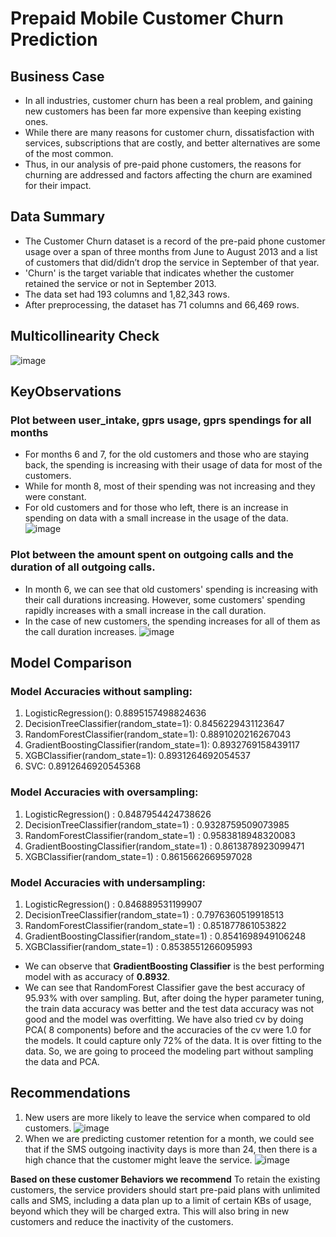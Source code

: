 # Prepaid Mobile Customer Churn Prediction
## Business Case
* In all industries, customer churn has been a real problem, and gaining new customers has been far more expensive than keeping existing ones. 
* While there are many reasons for customer churn, dissatisfaction with services, subscriptions that are costly, and better alternatives are some of the most common.
* Thus, in our analysis of pre-paid phone customers, the reasons for churning are addressed and factors affecting the churn are examined for their impact.
## Data Summary
* The Customer Churn dataset is a record of the pre-paid phone customer usage over a span of three months from June to August 2013 and a list of customers that did/didn’t drop the service in September of that year.
* 'Churn' is the target variable that indicates whether the customer retained the service or not in September 2013. 
* The data set had 193 columns and 1,82,343 rows. 
* After preprocessing, the dataset has 71 columns and 66,469 rows.
## Multicollinearity Check
![image](https://user-images.githubusercontent.com/48169929/226159416-1df2fa3f-19e6-40fc-807a-19aad7a6a6c8.png)
## KeyObservations
### Plot between user_intake, gprs usage, gprs spendings for all months
* For months 6 and 7, for the old customers and those who are staying back, the spending is increasing with their usage of data for most of the customers.  
* While for month 8, most of their spending was not increasing and they were constant. 
* For old customers and for those who left, there is an increase in spending on data with a small increase in the usage of the data.
  ![image](https://user-images.githubusercontent.com/48169929/226159603-15516e29-7b53-4de6-a720-1865e019e29f.png)
### Plot between the amount spent on outgoing calls and the duration of all outgoing calls.
* In month 6, we can see that old customers' spending is increasing with their call durations increasing. However, some customers' spending rapidly increases with a small increase in the call duration.
* In the case of new customers, the spending increases for all of them as the call duration increases.
![image](https://user-images.githubusercontent.com/48169929/226159719-26b4c7e9-d3b2-4ecc-9e03-744ea4d72b22.png)
## Model Comparison
### Model Accuracies without sampling:
1. LogisticRegression():   0.8895157498824636
2. DecisionTreeClassifier(random_state=1): 0.8456229431123647
3. RandomForestClassifier(random_state=1): 0.8891020216267043
4. GradientBoostingClassifier(random_state=1): 0.8932769158439117
5. XGBClassifier(random_state=1): 0.8931264692054537
6. SVC: 0.8912646920545368

### Model Accuracies with oversampling:
1. LogisticRegression() : 0.8487954424738626
2. DecisionTreeClassifier(random_state=1) : 0.9328759509073985
3. RandomForestClassifier(random_state=1) : 0.9583818948320083
4. GradientBoostingClassifier(random_state=1) : 0.8613878923099471
5. XGBClassifier(random_state=1) : 0.8615662669597028

### Model Accuracies with undersampling:
1. LogisticRegression() : 0.846889531199907
2. DecisionTreeClassifier(random_state=1) : 0.7976360519918513
3. RandomForestClassifier(random_state=1) : 0.851877861053822
4. GradientBoostingClassifier(random_state=1) : 0.8541698949106248
5. XGBClassifier(random_state=1) : 0.8538551266095993

* We can observe that **GradientBoosting Classifier** is the best performing model with as accuracy of **0.8932**.
* We can see that RandomForest Classifier gave the best accuracy of 95.93% with over sampling. But, after doing the hyper parameter tuning, the train data accuracy was better and the test data accuracy was not good and the model was overfitting. We have also tried cv by doing PCA( 8 components) before and the accuracies of the cv were 1.0 for the models. It could capture only 72% of the data. It is over fitting to the data. So, we are going to proceed the modeling part without sampling the data and PCA.






## Recommendations
1. New users are more likely to leave the service when compared to old customers.
![image](https://user-images.githubusercontent.com/48169929/226159774-e8c3e756-688b-46bc-95bd-5ee34b920d57.png)
2. When we are predicting customer retention for a month, we could see that if the SMS outgoing inactivity days is more than 24, then there is a high chance that the customer might leave the service.
![image](https://user-images.githubusercontent.com/48169929/226159790-09860a6e-eb09-4854-ad17-a7e0226d8e75.png)

**Based on these customer Behaviors we recommend**
To retain the existing customers,  the service providers should start pre-paid plans with unlimited calls and SMS, including a data plan up to a limit of certain KBs of usage, beyond which they will be charged extra. This will also bring in new customers and reduce the inactivity of the customers.





